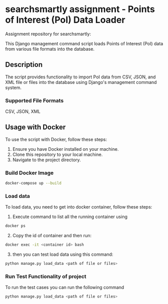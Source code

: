 # searchsmartly assignment - Points of Interest (PoI) Data Loader
Assignment repository for searchsmartly: 

This Django management command script loads Points of Interest (PoI) data from various file formats into the database.

## Description

The script provides functionality to import PoI data from CSV, JSON, and XML file or files into the database using Django's management command system.

### Supported File Formats
CSV, JSON, XML

## Usage with Docker

To use the script with Docker, follow these steps:

1. Ensure you have Docker installed on your machine.
2. Clone this repository to your local machine.
3. Navigate to the project directory.

### Build Docker Image

```bash
docker-compose up --build
```

### Load data
To load data, you need to get into docker container, follow these steps:

1. Execute command to list all the running container using
```bash
docker ps
```
2. Copy the id of container and then run:
```bash
docker exec -it <container id> bash
```
3. then you can test load data using this command:
```bash
python manage.py load_data <path of file or files>
```

### Run Test Functionality of project
To run the test cases you can run the following command
```bash
python manage.py load_data <path of file or files>
```


